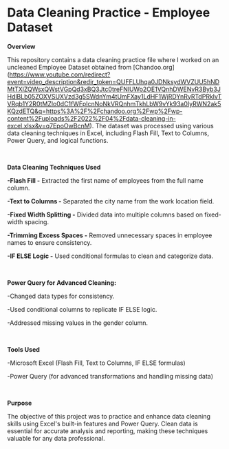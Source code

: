 # Data Cleaning Practice - Employee Dataset

**Overview**

This repository contains a data cleaning practice file where I worked on an uncleaned Employee Dataset obtained from [Chandoo.org] (https://www.youtube.com/redirect?event=video_description&redir_token=QUFFLUhqa0JDNksydWVZUU5hNDMtTXlZQWsxQWstVGpQd3xBQ3Jtc0treFNlUWo2OE1VQnhDWENvR3Byb3JHdlBLb05ZOXVSUXVzd3g5SWdnYm4tUmFXay1LdHF1WjRDYnRyRTdPRklvTVRqb1Y2R0tMZlo0dC1fWFpIcnNoNkVRQnhmTkhLbW9vYk93a0IyRWN2ak5KQzdETQ&q=https%3A%2F%2Fchandoo.org%2Fwp%2Fwp-content%2Fuploads%2F2022%2F04%2Fdata-cleaning-in-excel.xlsx&v=q7EpoOwBcnM). The dataset was processed using various data cleaning techniques in Excel, including Flash Fill, Text to Columns, Power Query, and logical functions.

&nbsp;


**Data Cleaning Techniques Used**

**-Flash Fill -** Extracted the first name of employees from the full name column.

**-Text to Columns -** Separated the city name from the work location field.

**-Fixed Width Splitting -** Divided data into multiple columns based on fixed-width spacing.

**-Trimming Excess Spaces -** Removed unnecessary spaces in employee names to ensure consistency.

**-IF ELSE Logic -** Used conditional formulas to clean and categorize data.


&nbsp;

**Power Query for Advanced Cleaning:**

-Changed data types for consistency.

-Used conditional columns to replicate IF ELSE logic.

-Addressed missing values in the gender column.


&nbsp;


**Tools Used**

-Microsoft Excel (Flash Fill, Text to Columns, IF ELSE formulas)

-Power Query (for advanced transformations and handling missing data)


&nbsp;

**Purpose**

The objective of this project was to practice and enhance data cleaning skills using Excel's built-in features and Power Query. Clean data is essential for accurate analysis and reporting, making these techniques valuable for any data professional.
